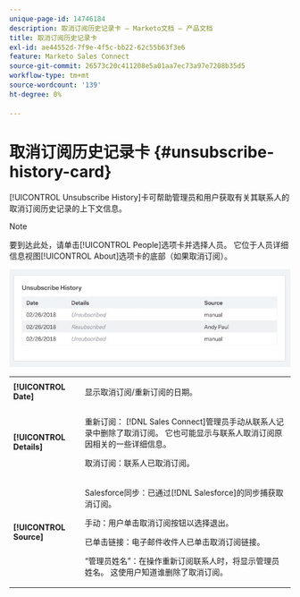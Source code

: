 ```yaml
---
unique-page-id: 14746184
description: 取消订阅历史记录卡 — Marketo文档 — 产品文档
title: 取消订阅历史记录卡
exl-id: ae44552d-7f9e-4f5c-bb22-62c55b63f3e6
feature: Marketo Sales Connect
source-git-commit: 26573c20c411208e5a01aa7ec73a97e7208b35d5
workflow-type: tm+mt
source-wordcount: '139'
ht-degree: 0%

---
```


# 取消订阅历史记录卡 {#unsubscribe-history-card}

[!UICONTROL Unsubscribe History]卡可帮助管理员和用户获取有关其联系人的取消订阅历史记录的上下文信息。

>[!NOTE]
>
>要到达此处，请单击[!UICONTROL People]选项卡并选择人员。 它位于人员详细信息视图[!UICONTROL About]选项卡的底部（如果取消订阅）。

![](assets/1-1.jpg)

<table>
 <colgroup>
  <col>
  <col>
 </colgroup>
 <tbody>
  <tr>
   <td><strong>[!UICONTROL Date]</strong></td>
   <td><p>显示取消订阅/重新订阅的日期。</p></td>
  </tr>
  <tr>
   <td><strong>[!UICONTROL Details]</strong></td>
   <td><p>重新订阅： [!DNL Sales Connect]管理员手动从联系人记录中删除了取消订阅。 它也可能显示与联系人取消订阅原因相关的一些详细信息。</p><p>取消订阅：联系人已取消订阅。</p></td>
  </tr>
  <tr>
   <td><strong>[!UICONTROL Source]</strong></td>
   <td><p>Salesforce同步：已通过[!DNL Salesforce]的同步捕获取消订阅。</p><p>手动：用户单击取消订阅按钮以选择退出。</p><p>已单击链接：电子邮件收件人已单击取消订阅链接。</p><p>“管理员姓名”：在操作重新订阅联系人时，将显示管理员姓名。 这使用户知道谁删除了取消订阅。</p></td>
  </tr>
 </tbody>
</table>
